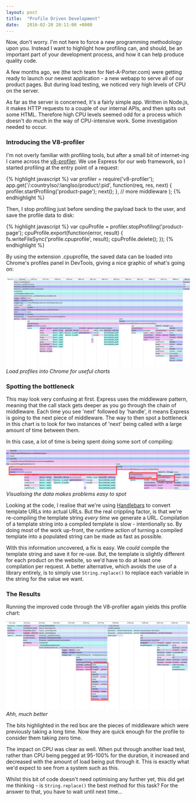```yaml
---
layout: post
title:  "Profile Driven Development"
date:   2016-02-20 20:11:00 +0000
---
```


Now, don't worry. I'm not here to force a new programming methodology upon you. Instead I want to highlight how profiling can, and should, be an important part of your development process, and how it can help produce quality code.

<!--more-->

A few months ago, we (the tech team for Net-A-Porter.com) were getting ready to launch our newest application - a new webapp to serve all of our product pages. But during load testing, we noticed very high levels of CPU on the server.

As far as the server is concerned, it's a fairly simple app. Written in Node.js, it makes HTTP requests to a couple of our internal APIs, and then spits out some HTML. Therefore high CPU levels seemed odd for a process which doesn't do much in the way of CPU-intensive work. Some investigation needed to occur.

### Introducing the V8-profiler

I'm not overly familiar with profiling tools, but after a small bit of internet-ing I came across the [v8-profiler](https://www.npmjs.com/package/v8-profiler). We use Express for our web framework, so I started profiling at the entry point of a request:

{% highlight javascript %}
var profiler = require('v8-profiler');
app.get('/:countryIso/:langIso/product/:pid',
    function(req, res, next) {
        profiler.startProfiling('product-page');
        next();
    },
    // more middleware
);
{% endhighlight %}

Then, I stop profiling just before sending the payload back to the user, and save the profile data to disk:

{% highlight javascript %}
var cpuProfile = profiler.stopProfiling('product-page');
cpuProfile.export(function(error, result) {
    fs.writeFileSync('profile.cpuprofile', result);
    cpuProfile.delete();
});
{% endhighlight %}

By using the extension .cpuprofile, the saved data can be loaded into Chrome's profiles panel in DevTools, giving a nice graphic of what's going on:

![Load profiles into Chrome for useful charts](/static/profile-driven-development/profile_before.png)
*Load profiles into Chrome for useful charts*

### Spotting the bottleneck

This may look very confusing at first. Express uses the middleware pattern, meaning that the call stack gets deeper as you go through the chain of middleware. Each time you see 'next' followed by 'handle', it means Express is going to the next piece of middleware. The way to then spot a bottleneck in this chart is to look for two instances of 'next' being called with a large amount of time between them.

In this case, a lot of time is being spent doing some sort of compiling:

![Visualising the data makes problems easy to spot](/static/profile-driven-development/profile_before_highlighted.png)
*Visualising the data makes problems easy to spot*

Looking at the code, I realise that we're using [Handlebars](http://handlebarsjs.com/) to convert template URLs into actual URLs. But the real crippling factor, is that we're re-compiling the template string _every time_ we generate a URL. Compilation of a template string into a compiled template is slow - intentionally so. By doing most of the work up-front, the runtime action of turning a compiled template into a populated string can be made as fast as possible.

With this information uncovered, a fix is easy. We _could_ compile the template string and save it for re-use. But, the template is slightly different for each product on the website, so we'd have to do at least one compilation per request. A better alternative, which avoids the use of a library entirely, is to simply use `String.replace()` to replace each variable in the string for the value we want.

### The Results

Running the improved code through the V8-profiler again yields this profile chart:

![Ahh, much better](/static/profile-driven-development/profile_after_highlighted.png)
*Ahh, much better*

The bits highlighted in the red box are the pieces of middleware which were previously taking a long time. Now they are quick enough for the profile to consider them taking zero time.

The impact on CPU was clear as well. When put through another load test, rather than CPU being pegged at 95-100% for the duration, it increased and decreased with the amount of load being put through it. This is exactly what we'd expect to see from a system such as this.

Whilst this bit of code doesn't need optimising any further yet, this did get me thinking - is `String.replace()` the best method for this task? For the answer to that, you have to wait until next time...
